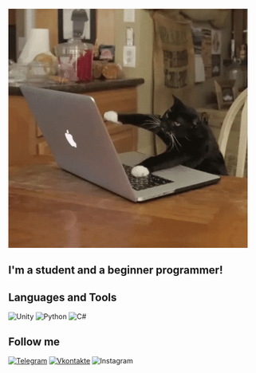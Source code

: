 ![Header](https://github.com/Kiriql/kiriql/blob/main/assets/giphy.gif)

## I'm a student and a beginner programmer!

## Languages and Tools
![Unity](https://img.shields.io/badge/-Unity-090909?style=for-the-badge&logo=unity&logoColor=0000)
![Python](https://img.shields.io/badge/-Python-090909?style=for-the-badge&logo=python&logoColor=357fb9)
![C#](https://img.shields.io/badge/-C#-090909?style=for-the-badge&logo=c%23%23&logoColor=47C5FB)

## Follow me
[![Telegram](https://img.shields.io/badge/-Telegram-090909?style=for-the-badge&logo=telegram&logoColor=27A0D9)](https://t.me/kiriql)
[![Vkontakte](https://img.shields.io/badge/-Vkontakte-090909?style=for-the-badge&logo=vk&logoColor=4F7DB3)](https://vk.com/kfilippov2000)
![Instagram](https://img.shields.io/badge/-Instagram-090909?style=for-the-badge&logo=instagram&logoColor=B4068E)
